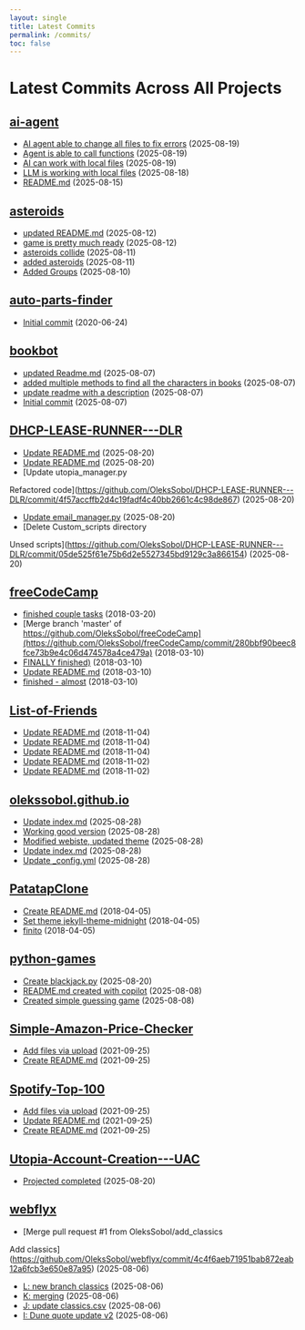 ```yaml
---
layout: single
title: Latest Commits
permalink: /commits/
toc: false
---
```


# Latest Commits Across All Projects

## [ai-agent](https://github.com/OleksSobol/ai-agent)
- [AI agent able to change all files to fix errors](https://github.com/OleksSobol/ai-agent/commit/c3225976764df6571e57f84de79e4ee218366346) (2025-08-19)
- [Agent is able to call functions](https://github.com/OleksSobol/ai-agent/commit/892df35e15106741ded57bc6c917347c04b196b5) (2025-08-19)
- [AI can work with local files](https://github.com/OleksSobol/ai-agent/commit/7455f7cf0ab29f3813aabafca5f8a7c17c9e935b) (2025-08-19)
- [LLM is working with local files](https://github.com/OleksSobol/ai-agent/commit/0647507b432552308f3161c37766c41f455e023c) (2025-08-18)
- [README.md](https://github.com/OleksSobol/ai-agent/commit/844fe1274b74bd6d68b00e486290bd017157e261) (2025-08-15)

## [asteroids](https://github.com/OleksSobol/asteroids)
- [updated README.md](https://github.com/OleksSobol/asteroids/commit/1e391634b138b7c97a403f9818616f982a868bcd) (2025-08-12)
- [game is pretty much ready](https://github.com/OleksSobol/asteroids/commit/1e5a173e9dfeee7ef5ba955eca7b8c83cf9ae984) (2025-08-12)
- [asteroids collide](https://github.com/OleksSobol/asteroids/commit/33afc73220c73a9ac8006400ccc273cfa53f9139) (2025-08-11)
- [added asteroids](https://github.com/OleksSobol/asteroids/commit/d70eaef9c57e887d627b94d7999356303d5af3a2) (2025-08-11)
- [Added Groups](https://github.com/OleksSobol/asteroids/commit/a2c26551d141d40797087b7ea0a6ebaedcc8c03e) (2025-08-10)

## [auto-parts-finder](https://github.com/OleksSobol/auto-parts-finder)
- [Initial commit](https://github.com/OleksSobol/auto-parts-finder/commit/b10f7b75e5f4fa3d7ad1c64912fd31ca1b88752f) (2020-06-24)

## [bookbot](https://github.com/OleksSobol/bookbot)
- [updated Readme.md](https://github.com/OleksSobol/bookbot/commit/21074baa544250d2ac002aa42066bd58044514fa) (2025-08-07)
- [added multiple methods to find all the characters in books](https://github.com/OleksSobol/bookbot/commit/04cc9cae8f6709d1602c55d887a37681a6681d13) (2025-08-07)
- [update readme with a description](https://github.com/OleksSobol/bookbot/commit/3a286e0c4c05d269b927863067c722a9a42566ff) (2025-08-07)
- [Initial commit](https://github.com/OleksSobol/bookbot/commit/82dbf78c2466ca586790a06ba832fee497de051b) (2025-08-07)

## [DHCP-LEASE-RUNNER---DLR](https://github.com/OleksSobol/DHCP-LEASE-RUNNER---DLR)
- [Update README.md](https://github.com/OleksSobol/DHCP-LEASE-RUNNER---DLR/commit/92bae9b66006bdb09e74d5ccc18ca6206daa9926) (2025-08-20)
- [Update README.md](https://github.com/OleksSobol/DHCP-LEASE-RUNNER---DLR/commit/e993b248eee81fd63b89bea5e80588c4a347902b) (2025-08-20)
- [Update utopia_manager.py

Refactored code](https://github.com/OleksSobol/DHCP-LEASE-RUNNER---DLR/commit/4f57accffb2d4c19fadf4c40bb2661c4c98de867) (2025-08-20)
- [Update email_manager.py](https://github.com/OleksSobol/DHCP-LEASE-RUNNER---DLR/commit/fa9393525abaaa0c6a80b9b055b94bbe1451179d) (2025-08-20)
- [Delete Custom_scripts directory

Unsed scripts](https://github.com/OleksSobol/DHCP-LEASE-RUNNER---DLR/commit/05de525f61e75b6d2e5527345bd9129c3a866154) (2025-08-20)

## [freeCodeCamp](https://github.com/OleksSobol/freeCodeCamp)
- [finished couple tasks](https://github.com/OleksSobol/freeCodeCamp/commit/aaedffc31ec3dc27e7d5d005bc5e15bc813ec749) (2018-03-20)
- [Merge branch 'master' of https://github.com/OleksSobol/freeCodeCamp](https://github.com/OleksSobol/freeCodeCamp/commit/280bbf90beec8fce73b9e4c06d474578a4ce479a) (2018-03-10)
- [FINALLY finished)](https://github.com/OleksSobol/freeCodeCamp/commit/3562439fc6a3c4987fef46293541585564b7ec64) (2018-03-10)
- [Update README.md](https://github.com/OleksSobol/freeCodeCamp/commit/e37ba82c142c6c90c7aeb30197f42599f7cdd6ae) (2018-03-10)
- [finished - almost](https://github.com/OleksSobol/freeCodeCamp/commit/575fe61e395e45b5fe8ff79f546c25b70ae5ca55) (2018-03-10)

## [List-of-Friends](https://github.com/OleksSobol/List-of-Friends)
- [Update README.md](https://github.com/OleksSobol/List-of-Friends/commit/069360f964dbe412ef8820117166f40336b0e622) (2018-11-04)
- [Update README.md](https://github.com/OleksSobol/List-of-Friends/commit/85e0ef92d318317618c6d00780e72a6e603b71ed) (2018-11-04)
- [Update README.md](https://github.com/OleksSobol/List-of-Friends/commit/8e9f2f24bb3a7be69f18bd199a5cd20a40d8757c) (2018-11-04)
- [Update README.md](https://github.com/OleksSobol/List-of-Friends/commit/eabd3f7600ae98c88d5fa38eae5f8dcfe1f63122) (2018-11-02)
- [Update README.md](https://github.com/OleksSobol/List-of-Friends/commit/5eec0a447a871cd9f64c292f0fe268f235219dcd) (2018-11-02)

## [olekssobol.github.io](https://github.com/OleksSobol/olekssobol.github.io)
- [Update index.md](https://github.com/OleksSobol/olekssobol.github.io/commit/29db570ac730e3d370de7893c552aa08bce2e600) (2025-08-28)
- [Working good version](https://github.com/OleksSobol/olekssobol.github.io/commit/ea6d58104d3dd63f73cd5418a773d83f77dddc73) (2025-08-28)
- [Modified webiste, updated theme](https://github.com/OleksSobol/olekssobol.github.io/commit/0ba4235f8f4b0b2151634b9e29615562951878dd) (2025-08-28)
- [Update index.md](https://github.com/OleksSobol/olekssobol.github.io/commit/c276ab03437140a46c5046aad482c8feb62dbdd9) (2025-08-28)
- [Update _config.yml](https://github.com/OleksSobol/olekssobol.github.io/commit/01ff14ae70eec6e7eaab67146abb775261b37ba5) (2025-08-28)

## [PatatapClone](https://github.com/OleksSobol/PatatapClone)
- [Create README.md](https://github.com/OleksSobol/PatatapClone/commit/da1f1f7e94364fc6fd4aed3a357b805be48e7d19) (2018-04-05)
- [Set theme jekyll-theme-midnight](https://github.com/OleksSobol/PatatapClone/commit/3a610b39ed980ccf9e844b1f3c3e1f5cd4f86ab7) (2018-04-05)
- [finito](https://github.com/OleksSobol/PatatapClone/commit/4feab595f08f4d0dae77fc92fb7fe9e00a1ffb8b) (2018-04-05)

## [python-games](https://github.com/OleksSobol/python-games)
- [Create blackjack.py](https://github.com/OleksSobol/python-games/commit/76f081f7ba05df209d69473d10cb978311e3fbb4) (2025-08-20)
- [README.md created with copilot](https://github.com/OleksSobol/python-games/commit/c47eb9d10bdad6555458b5cc97aaa2f933e687e8) (2025-08-08)
- [Created simple guessing game](https://github.com/OleksSobol/python-games/commit/436d18e90a97251174315d0f2d31c505046467cd) (2025-08-08)

## [Simple-Amazon-Price-Checker](https://github.com/OleksSobol/Simple-Amazon-Price-Checker)
- [Add files via upload](https://github.com/OleksSobol/Simple-Amazon-Price-Checker/commit/fe74f603628caf459171dae5d5790dc889245ec2) (2021-09-25)
- [Create README.md](https://github.com/OleksSobol/Simple-Amazon-Price-Checker/commit/ecdf5e62b052bac4990af77c4bbe10701c9fba0f) (2021-09-25)

## [Spotify-Top-100](https://github.com/OleksSobol/Spotify-Top-100)
- [Add files via upload](https://github.com/OleksSobol/Spotify-Top-100/commit/960e322a651d1c1148f977c59ad87a16c57ef288) (2021-09-25)
- [Update README.md](https://github.com/OleksSobol/Spotify-Top-100/commit/93a8f8440c433644b1f32489c244224f583219e4) (2021-09-25)
- [Create README.md](https://github.com/OleksSobol/Spotify-Top-100/commit/1ee0c2c2df63514b241f74147e0ede2996a20a51) (2021-09-25)

## [Utopia-Account-Creation---UAC](https://github.com/OleksSobol/Utopia-Account-Creation---UAC)
- [Projected completed](https://github.com/OleksSobol/Utopia-Account-Creation---UAC/commit/cb660c59f0279625af264002a4208332259f33f2) (2025-08-20)

## [webflyx](https://github.com/OleksSobol/webflyx)
- [Merge pull request #1 from OleksSobol/add_classics

Add classics](https://github.com/OleksSobol/webflyx/commit/4c4f6aeb71951bab872eab12a6fcb3e650e87a95) (2025-08-06)
- [L: new branch classics](https://github.com/OleksSobol/webflyx/commit/b20a04ac5558c9a1c76652cb2367a37ffbc1d78b) (2025-08-06)
- [K: merging](https://github.com/OleksSobol/webflyx/commit/267818c6fb69a2c934577565bfa72b969ea4d208) (2025-08-06)
- [J: update classics.csv](https://github.com/OleksSobol/webflyx/commit/d46fbf923763e934790637ae6e3202610b87888d) (2025-08-06)
- [I: Dune quote update v2](https://github.com/OleksSobol/webflyx/commit/9a5dd46ed61be8db25de514d4fda9cdb1d3a01da) (2025-08-06)

